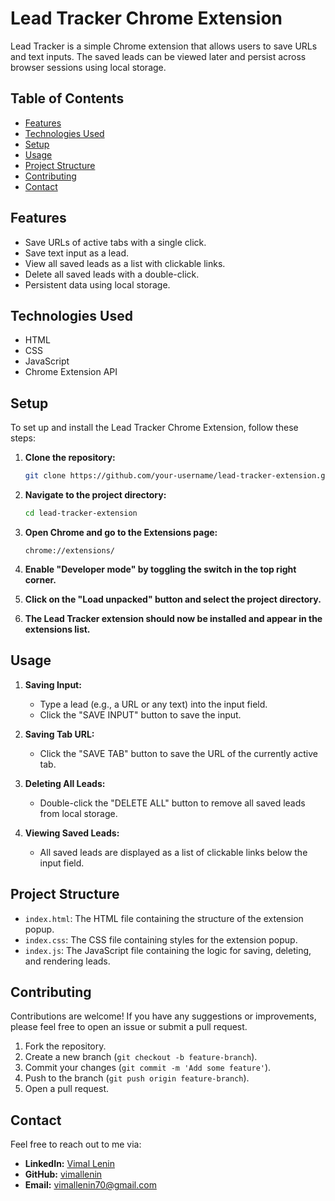 # Lead Tracker Chrome Extension

Lead Tracker is a simple Chrome extension that allows users to save URLs and text inputs. The saved leads can be viewed later and persist across browser sessions using local storage.

## Table of Contents

- [Features](#features)
- [Technologies Used](#technologies-used)
- [Setup](#setup)
- [Usage](#usage)
- [Project Structure](#project-structure)
- [Contributing](#contributing)
- [Contact](#contact)

## Features

- Save URLs of active tabs with a single click.
- Save text input as a lead.
- View all saved leads as a list with clickable links.
- Delete all saved leads with a double-click.
- Persistent data using local storage.

## Technologies Used

- HTML
- CSS
- JavaScript
- Chrome Extension API

## Setup

To set up and install the Lead Tracker Chrome Extension, follow these steps:

1. **Clone the repository:**
    ```sh
    git clone https://github.com/your-username/lead-tracker-extension.git
    ```

2. **Navigate to the project directory:**
    ```sh
    cd lead-tracker-extension
    ```

3. **Open Chrome and go to the Extensions page:**
    ```
    chrome://extensions/
    ```

4. **Enable "Developer mode" by toggling the switch in the top right corner.**

5. **Click on the "Load unpacked" button and select the project directory.**

6. **The Lead Tracker extension should now be installed and appear in the extensions list.**

## Usage

1. **Saving Input:**
   - Type a lead (e.g., a URL or any text) into the input field.
   - Click the "SAVE INPUT" button to save the input.

2. **Saving Tab URL:**
   - Click the "SAVE TAB" button to save the URL of the currently active tab.

3. **Deleting All Leads:**
   - Double-click the "DELETE ALL" button to remove all saved leads from local storage.

4. **Viewing Saved Leads:**
   - All saved leads are displayed as a list of clickable links below the input field.

## Project Structure

- `index.html`: The HTML file containing the structure of the extension popup.
- `index.css`: The CSS file containing styles for the extension popup.
- `index.js`: The JavaScript file containing the logic for saving, deleting, and rendering leads.

## Contributing

Contributions are welcome! If you have any suggestions or improvements, please feel free to open an issue or submit a pull request.

1. Fork the repository.
2. Create a new branch (`git checkout -b feature-branch`).
3. Commit your changes (`git commit -m 'Add some feature'`).
4. Push to the branch (`git push origin feature-branch`).
5. Open a pull request.

## Contact

Feel free to reach out to me via:

- **LinkedIn:** [Vimal Lenin](https://www.linkedin.com/in/vimal-lenin-18aa46210)
- **GitHub:** [vimallenin](https://github.com/vimallenin)
- **Email:** [vimallenin70@gmail.com](mailto:vimallenin70@gmail.com)


